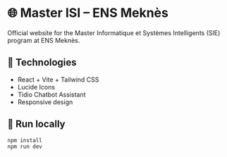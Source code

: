 # 🌐 Master ISI – ENS Meknès

Official website for the Master Informatique et Systèmes Intelligents (SIE) program at ENS Meknès.

## 🧩 Technologies
- React + Vite + Tailwind CSS
- Lucide Icons
- Tidio Chatbot Assistant
- Responsive design

## 🚀 Run locally
```bash
npm install
npm run dev
